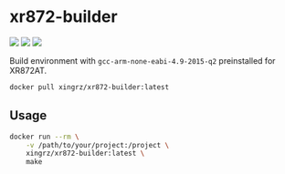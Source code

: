 xr872-builder
==========

![][docker-build] ![][docker-pulls] ![][docker-image-size]

Build environment with `gcc-arm-none-eabi-4.9-2015-q2` preinstalled for XR872AT.

```sh
docker pull xingrz/xr872-builder:latest
```

## Usage

```sh
docker run --rm \
    -v /path/to/your/project:/project \
    xingrz/xr872-builder:latest \
    make
```

[docker-build]: https://shields.io/docker/cloud/build/xingrz/xr872-builder?style=flat-square
[docker-pulls]: https://shields.io/docker/pulls/xingrz/xr872-builder?style=flat-square
[docker-image-size]: https://shields.io/docker/image-size/xingrz/xr872-builder?style=flat-square

